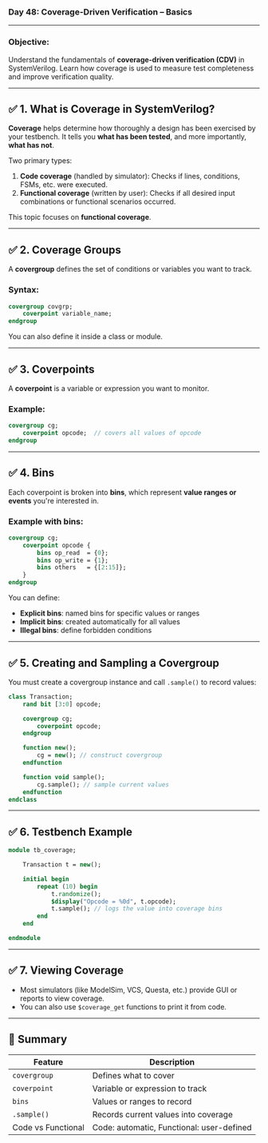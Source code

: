 ### **Day 48: Coverage-Driven Verification – Basics**

---

### **Objective:**

Understand the fundamentals of **coverage-driven verification (CDV)** in SystemVerilog. Learn how coverage is used to measure test completeness and improve verification quality.

---

## ✅ 1. What is Coverage in SystemVerilog?

**Coverage** helps determine how thoroughly a design has been exercised by your testbench. It tells you **what has been tested**, and more importantly, **what has not**.

Two primary types:

1. **Code coverage** (handled by simulator): Checks if lines, conditions, FSMs, etc. were executed.
2. **Functional coverage** (written by user): Checks if all desired input combinations or functional scenarios occurred.

This topic focuses on **functional coverage**.

---

## ✅ 2. Coverage Groups

A **covergroup** defines the set of conditions or variables you want to track.

### Syntax:

```systemverilog
covergroup covgrp;
    coverpoint variable_name;
endgroup
```

You can also define it inside a class or module.

---

## ✅ 3. Coverpoints

A **coverpoint** is a variable or expression you want to monitor.

### Example:

```systemverilog
covergroup cg;
    coverpoint opcode;  // covers all values of opcode
endgroup
```

---

## ✅ 4. Bins

Each coverpoint is broken into **bins**, which represent **value ranges or events** you're interested in.

### Example with bins:

```systemverilog
covergroup cg;
    coverpoint opcode {
        bins op_read  = {0};
        bins op_write = {1};
        bins others   = {[2:15]};
    }
endgroup
```

You can define:

* **Explicit bins**: named bins for specific values or ranges
* **Implicit bins**: created automatically for all values
* **Illegal bins**: define forbidden conditions

---

## ✅ 5. Creating and Sampling a Covergroup

You must create a covergroup instance and call `.sample()` to record values:

```systemverilog
class Transaction;
    rand bit [3:0] opcode;

    covergroup cg;
        coverpoint opcode;
    endgroup

    function new();
        cg = new(); // construct covergroup
    endfunction

    function void sample();
        cg.sample(); // sample current values
    endfunction
endclass
```

---

## ✅ 6. Testbench Example

```systemverilog
module tb_coverage;

    Transaction t = new();

    initial begin
        repeat (10) begin
            t.randomize();
            $display("Opcode = %0d", t.opcode);
            t.sample(); // logs the value into coverage bins
        end
    end

endmodule
```

---

## ✅ 7. Viewing Coverage

* Most simulators (like ModelSim, VCS, Questa, etc.) provide GUI or reports to view coverage.
* You can also use `$coverage_get` functions to print it from code.

---

## 🧠 Summary

| Feature            | Description                               |
| ------------------ | ----------------------------------------- |
| `covergroup`       | Defines what to cover                     |
| `coverpoint`       | Variable or expression to track           |
| `bins`             | Values or ranges to record                |
| `.sample()`        | Records current values into coverage      |
| Code vs Functional | Code: automatic, Functional: user-defined |

